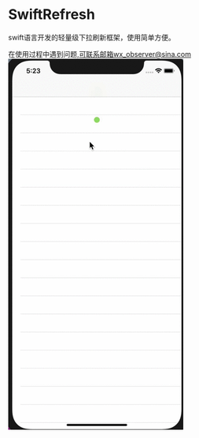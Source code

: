 # SwiftRefresh
swift语言开发的轻量级下拉刷新框架，使用简单方便。

在使用过程中遇到问题,可联系邮箱wx_observer@sina.com
![示例](https://github.com/SmartPear/SwiftRefresh/blob/master/%E7%A4%BA%E4%BE%8B%E5%9B%BE%E7%89%87/screenrecording.gif)


